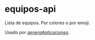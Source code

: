 # equipos-api

Lista de equipos. Por colores o por emoji.

Usado por *[generaAplicaciones](generaaplicaciones.netlify.app)*.
